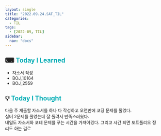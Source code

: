 ```yaml
---
layout: single
title: "2022.09.24.SAT_TIL"
categories:
  - TIL
tags:
  - [2022-09, TIL]
sidebar:
  nav: "docs"
---
```


## ⌨ <a style="color:#00adb5">Today I Learned</a>

- 자소서 작성
- BOJ_10164
- BOJ_2559

## 💡 <a style="color:#00adb5">Today I Thought</a>

다음 주 제출할 자소서를 하나 다 작성하고 오랜만에 코딩 문제를 풀었다.<br>
실버 2문제를 풀었는데 잘 풀려서 만족스러웠다.<br>
내일도 자소서와 코테 문제를 푸는 시간을 가져야겠다. 그리고 시간 되면 포트폴리오 정리도 하는 걸로